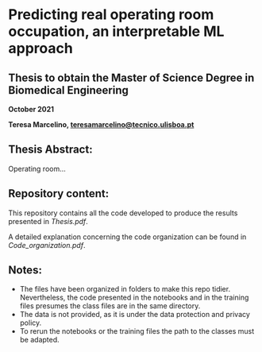 # Predicting real operating room occupation, an interpretable ML approach

## Thesis to obtain the Master of Science Degree in Biomedical Engineering

**October 2021**

**Teresa Marcelino, teresamarcelino@tecnico.ulisboa.pt**

## Thesis Abstract:

Operating room...  

## Repository content:

This repository contains all the code developed to produce the results presented in *Thesis.pdf*.

A detailed explanation concerning the code organization can be found in *Code_organization.pdf*.

## Notes:

- The files have been organized in folders to make this repo tidier. Nevertheless, the code presented in the notebooks and 
in the training files presumes the class files are in the same directory. 
- The data is not provided, as it is under the data protection and privacy policy.
- To rerun the notebooks or the training files the path to the classes must be adapted.
 
